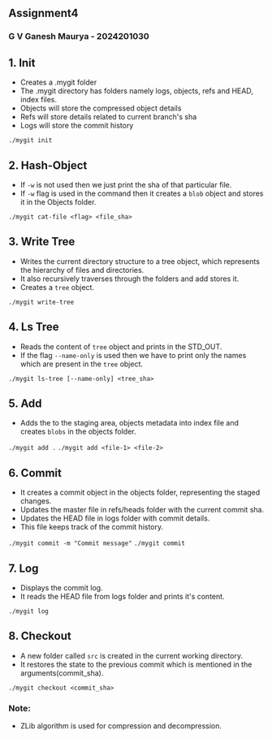 ## Assignment4
### G V Ganesh Maurya - 2024201030

## 1. Init
- Creates a .mygit folder
- The .mygit directory has folders namely logs, objects, refs and HEAD, index files.
- Objects will store the compressed object details
- Refs will store details related to current branch's sha
- Logs will store the commit history

```./mygit init```

## 2. Hash-Object
- If ```-w``` is not used then we just print the sha of that particular file.
- If ```-w``` flag is used in the command then it creates a ```blob``` object and stores it in the Objects folder.

```./mygit cat-file <flag> <file_sha>```

## 3. Write Tree
- Writes the current directory structure to a tree object, which represents the hierarchy
of files and directories.
- It also recursively traverses through the folders and add stores it.
- Creates a ```tree``` object.

```./mygit write-tree```

## 4. Ls Tree
- Reads the content of ```tree``` object and prints in the STD_OUT.
- If the flag ```--name-only``` is used then we have to print only the names which are present in the ```tree``` object.

```./mygit ls-tree [--name-only] <tree_sha>```

## 5. Add
- Adds the to the staging area, objects metadata into index file and creates ```blobs``` in the objects folder.

```./mygit add .```
```./mygit add <file-1> <file-2>```

## 6. Commit
- It creates a commit object in the objects folder, representing the staged changes.
- Updates the master file in refs/heads folder with the current commit sha.
- Updates the HEAD file in logs folder with commit details.
- This file keeps track of the commit history.

```./mygit commit -m "Commit message"```
```./mygit commit```

## 7. Log
- Displays the commit log. 
- It reads the HEAD file from logs folder and prints it's content.

```./mygit log```

## 8. Checkout
- A new folder called ```src``` is created in the current working directory.
- It restores the state to the previous commit which is mentioned in the arguments(commit_sha).

```./mygit checkout <commit_sha>```

### Note:
- ZLib algorithm is used for compression and decompression.